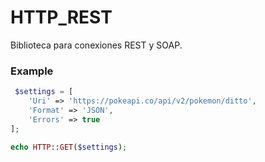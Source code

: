 # HTTP_REST
 Biblioteca para conexiones REST y SOAP.

 ### Example

``` php
 $settings = [
    'Uri' => 'https://pokeapi.co/api/v2/pokemon/ditto',
    'Format' => 'JSON',
    'Errors' => true
];

echo HTTP::GET($settings);
```

